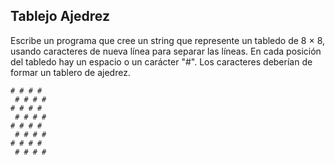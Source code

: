 ## Tablejo Ajedrez

Escribe un programa que cree un string que represente un tabledo de 8 × 8, usando caracteres de nueva línea para separar las líneas. En cada posición del tabledo hay un espacio o un carácter "#". Los caracteres deberían de formar un tablero de ajedrez.
```
# # # # 
 # # # #
# # # # 
 # # # #
# # # # 
 # # # #
# # # # 
 # # # #
```
